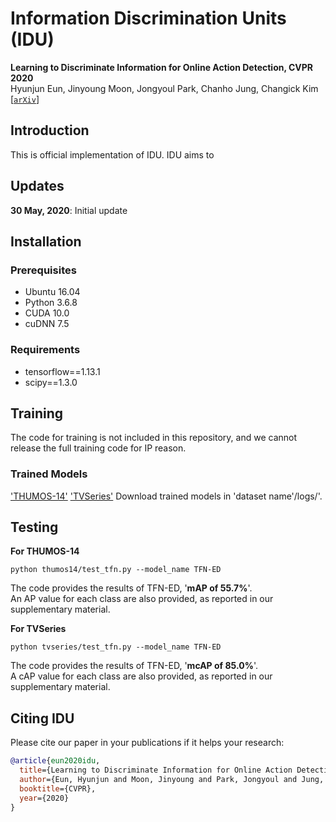 # Information Discrimination Units (IDU)
**Learning to Discriminate Information for Online Action Detection, CVPR 2020**  
Hyunjun Eun, Jinyoung Moon, Jongyoul Park, Chanho Jung, Changick Kim  
[[`arXiv`](https://arxiv.org/abs/1912.04461)]

## Introduction
This is official implementation of IDU. IDU aims to 

## Updates
**30 May, 2020**: Initial update

## Installation

### Prerequisites
- Ubuntu 16.04  
- Python 3.6.8   
- CUDA 10.0  
- cuDNN 7.5

### Requirements
- tensorflow==1.13.1  
- scipy==1.3.0  

## Training
The code for training is not included in this repository, and we cannot release the full training code for IP reason.

### Trained Models
['THUMOS-14'](https://drive.google.com/uc?export=download&confirm=8b-Z&id=1DUpOzbLG-8ptpPVJrzsRiKFRIaO1FBcs)
['TVSeries'](https://drive.google.com/uc?export=download&confirm=A33G&id=1zJ7EfhQg91XVrV9ryjvmcoyQDEl3U_Fn)
Download trained models in 'dataset name'/logs/'.


## Testing

__For THUMOS-14__  
```
python thumos14/test_tfn.py --model_name TFN-ED
```
The code provides the results of TFN-ED, '__mAP of 55.7%__'.  
An AP value for each class are also provided, as reported in our supplementary material.

__For TVSeries__  
```
python tvseries/test_tfn.py --model_name TFN-ED
```
The code provides the results of TFN-ED, '__mcAP of 85.0%__'.  
A cAP value for each class are also provided, as reported in our supplementary material.

## Citing IDU
Please cite our paper in your publications if it helps your research:

```BibTeX
@article{eun2020idu,
  title={Learning to Discriminate Information for Online Action Detection},
  author={Eun, Hyunjun and Moon, Jinyoung and Park, Jongyoul and Jung, Chanho and Kim, Changick},
  booktitle={CVPR},
  year={2020}
} 
```
